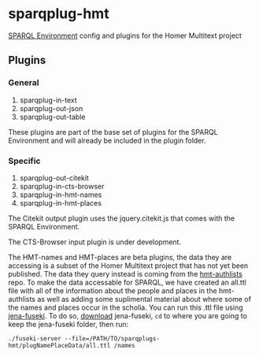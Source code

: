 sparqplug-hmt
=============

[SPARQL Environment](https://github.com/wcatron/SPARQL-Environment) config and plugins for the Homer Multitext project

## Plugins

### General

1. sparqplug-in-text
1. sparqplug-out-json
1. sparqplug-out-table

These plugins are part of the base set of plugins for the SPARQL Environment and will already be included in the plugin folder.

### Specific

1. sparqplug-out-citekit
1. sparqplug-in-cts-browser
1. sparqplug-in-hmt-names
1. sparqplug-in-hmt-places

The Citekit output plugin uses the jquery.citekit.js that comes with the SPARQL Environment.

The CTS-Browser input plugin is under development.

The HMT-names and HMT-places are beta plugins, the data they are accessing is a subset of the Homer Multitext project that has not yet been published. The data they query instead is coming from the [hmt-authlists](https://github.com/homermultitext/hmt-authlists/tree/master/data) repo. To make the data accessable for SPARQL, we have created an all.ttl file with all of the information about the people and places in the hmt-authlists as well as adding some suplimental material about where some of the names and places occur in the scholia.
You can run this .ttl file using [jena-fuseki](http://jena.apache.org/documentation/serving_data/index.html). To do so, [download](http://jena.apache.org/download/index.cgi) jena-fuseki, `cd` to where you are going to keep the jena-fuseki folder, then run:

	./fuseki-server --file=/PATH/TO/sparqplugs-hmt/plugNamePlaceData/all.ttl /names
